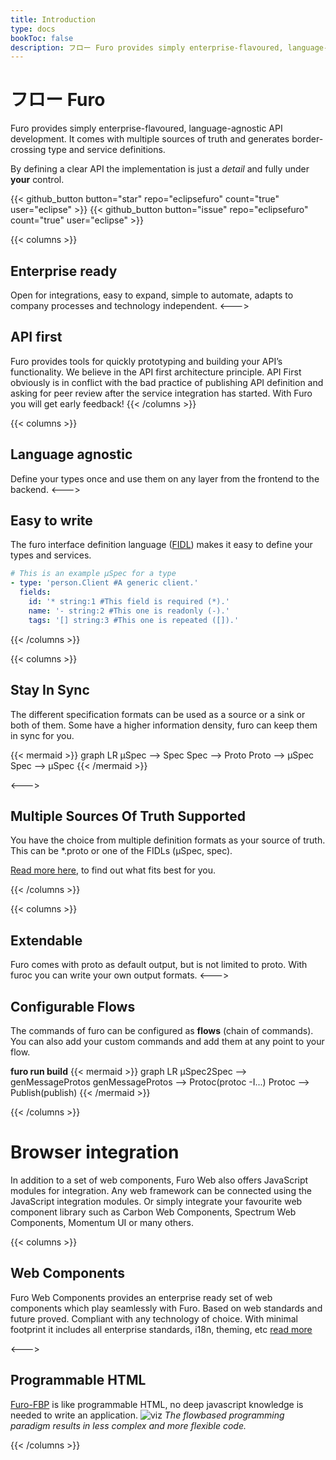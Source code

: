 ```yaml
---
title: Introduction
type: docs
bookToc: false
description: フロー Furo provides simply enterprise-flavoured, language-agnostic API development.
---
```


# フロー Furo
Furo provides simply enterprise-flavoured, language-agnostic API development.
It comes with multiple sources of truth and generates border-crossing type and service definitions.

By defining a clear API the implementation is just a *detail* and fully under **your** control.

{{< github_button button="star" repo="eclipsefuro" count="true" user="eclipse" >}}
{{< github_button button="issue" repo="eclipsefuro" count="true" user="eclipse" >}}

{{< columns >}}
## Enterprise ready
Open for integrations, easy to expand, simple to automate, adapts to company processes and technology independent.
<--->
## API first
Furo provides tools for quickly prototyping and building your API’s functionality. 
We believe in the API first architecture principle. API First obviously is in conflict with the bad practice of 
publishing API definition and asking for peer review after the service integration has started. With Furo you will
get early feedback!
{{< /columns >}}

{{< columns >}}
## Language agnostic
Define your types once and use them on any layer from the frontend to the backend.
<--->
## Easy to write
The furo interface definition language ([FIDL](https://fidl.furo.pro)) makes it easy to define your types and services.

```yaml
# This is an example µSpec for a type
- type: 'person.Client #A generic client.'
  fields:
    id: '* string:1 #This field is required (*).'
    name: '- string:2 #This one is readonly (-).'
    tags: '[] string:3 #This one is repeated ([]).'
```
{{< /columns >}}


{{< columns >}}
## Stay In Sync

The different specification formats can be used as a source or a sink or both of them. Some have a higher information 
density, furo can keep them in sync for you.

{{< mermaid >}}
graph LR
µSpec --> Spec
Spec --> Proto
Proto --> µSpec
Spec --> µSpec
{{< /mermaid >}}


<--->

## Multiple Sources Of Truth Supported
You have the choice from multiple definition formats as your source of truth.
This can be *.proto or one of the FIDLs (µSpec, spec). 

[Read more here](/docs/sourceoftruth/), to find out what fits best for you.

{{< /columns >}}

{{< columns >}}
## Extendable
Furo comes with proto as default output, but is not limited to proto. With furoc you can write your own output formats.
<--->
## Configurable Flows
The commands of furo can be configured as **flows** (chain of commands). You can also add your custom commands and 
add them at any point to your flow. 

**furo run build**
{{< mermaid >}}
graph LR
µSpec2Spec --> genMessageProtos
genMessageProtos --> Protoc(protoc -I...)
Protoc --> Publish(publish)
{{< /mermaid >}}

{{< /columns >}}

# Browser integration
In addition to a set of web components, Furo Web also offers JavaScript modules for integration.
Any web framework can be connected using the JavaScript integration modules. Or simply integrate your favourite
web component library such as Carbon Web Components, Spectrum Web Components, Momentum UI or many others.

{{< columns >}}

## Web Components
Furo Web Components provides an enterprise ready set of web components which play seamlessly with Furo. 
Based on web standards and future proved. Compliant with any technology of choice. With minimal footprint it includes all enterprise standards, i18n, theming, etc
[read more](/docs/web-components/)

<--->

## Programmable HTML
[Furo-FBP](https://fbp.furo.pro) is like programmable HTML, no deep javascript knowledge is needed to write an application.
![viz](/viz.png)
*The flowbased programming paradigm results in less complex and more flexible code.*

{{< /columns >}}
